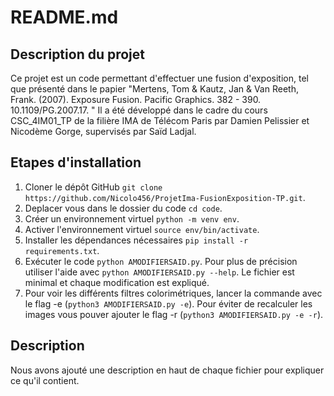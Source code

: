 # README.md

## Description du projet

Ce projet est un code permettant d'effectuer une fusion d'exposition, tel que présenté dans le papier "Mertens, Tom & Kautz, Jan & Van Reeth, Frank. (2007). Exposure Fusion. Pacific Graphics. 382 - 390. 10.1109/PG.2007.17. "
Il a été développé dans le cadre du cours CSC_4IM01_TP de la filière IMA de Télécom Paris par Damien Pelissier et Nicodème Gorge, supervisés par Saïd Ladjal.

## Etapes d'installation

1. Cloner le dépôt GitHub `git clone https://github.com/Nicolo456/ProjetIma-FusionExposition-TP.git`.
2. Deplacer vous dans le dossier du code `cd code`.
3. Créer un environnement virtuel `python -m venv env`.
4. Activer l'environnement virtuel `source env/bin/activate`.
5. Installer les dépendances nécessaires `pip install -r requirements.txt`.
6. Exécuter le code `python AMODIFIERSAID.py`. Pour plus de précision utiliser l'aide avec `python AMODIFIERSAID.py --help`. Le fichier est minimal et chaque modification est expliqué.
7. Pour voir les différents filtres colorimétriques, lancer la commande avec le flag -e (`python3 AMODIFIERSAID.py -e`). Pour éviter de recalculer les images vous pouver ajouter le flag -r (`python3 AMODIFIERSAID.py -e -r`).

## Description

Nous avons ajouté une description en haut de chaque fichier pour expliquer ce qu'il contient.
